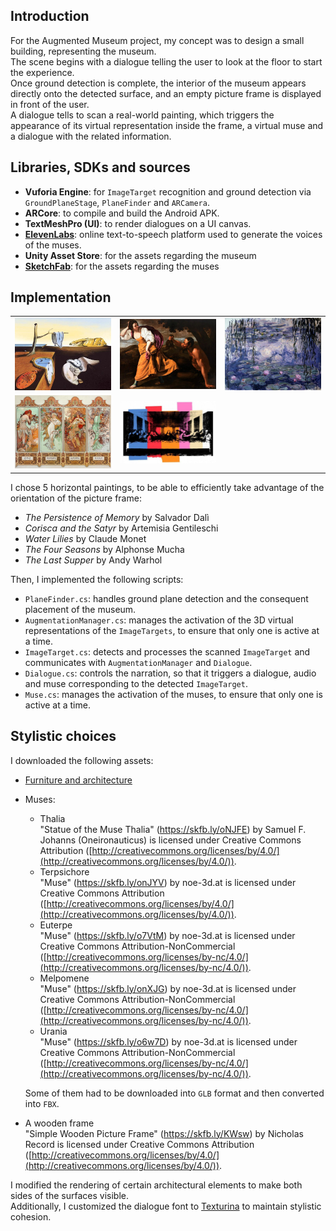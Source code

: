 ## Introduction

For the Augmented Museum project, my concept was to design a small building, representing the museum.  
The scene begins with a dialogue telling the user to look at the floor to start the experience.  
Once ground detection is complete, the interior of the museum appears directly onto the detected surface, and an empty picture frame is displayed in front of the user.  
A dialogue tells to scan a real-world painting, which triggers the appearance of its virtual representation inside the frame, a virtual muse and a dialogue with the related information.

## Libraries, SDKs and sources

- **Vuforia Engine**: for `ImageTarget` recognition and ground detection via `GroundPlaneStage`, `PlaneFinder` and `ARCamera`.
- **ARCore**: to compile and build the Android APK.
- **TextMeshPro (UI)**: to render dialogues on a UI canvas.
- [**ElevenLabs**](https://elevenlabs.io/text-to-speech): online text-to-speech platform used to generate the voices of the muses.
- **Unity Asset Store**: for the assets regarding the museum
- [**SketchFab**](https://sketchfab.com/feed): for the assets regarding the muses

## Implementation

<table>
  <tr>
    <td><img src="Assets/Editor/Vuforia/ImageTargetTextures/PaintingsAM/dali_scaled.jpg" alt="Dali" style="width:200px;"></td>
    <td><img src="Assets/Editor/Vuforia/ImageTargetTextures/PaintingsAM/gentileschi_scaled.jpg" alt="Gentileschi" style="width:200px;"></td>
    <td><img src="Assets/Editor/Vuforia/ImageTargetTextures/PaintingsAM/monet_scaled.jpg" alt="Monet" style="width:200px;"></td>
  </tr>
  <tr>
    <td><img src="Assets/Editor/Vuforia/ImageTargetTextures/PaintingsAM/mucha_scaled.jpg" alt="Mucha" style="width:200px;"></td>
    <td><img src="Assets/Editor/Vuforia/ImageTargetTextures/PaintingsAM/warhol_scaled.jpg" alt="Warhol" style="width:200px;"></td>
    <td></td>
  </tr>
</table>

I chose 5 horizontal paintings, to be able to efficiently take advantage of the orientation of the picture frame:

- *The Persistence of Memory* by Salvador Dalì
- *Corisca and the Satyr* by Artemisia Gentileschi
- *Water Lilies* by Claude Monet
- *The Four Seasons* by Alphonse Mucha
- *The Last Supper* by Andy Warhol

Then, I implemented the following scripts:

- `PlaneFinder.cs`: handles ground plane detection and the consequent placement of the museum.
- `AugmentationManager.cs`: manages the activation of the 3D virtual representations of the `ImageTargets`, to ensure that only one is active at a time.
- `ImageTarget.cs`: detects and processes the scanned `ImageTarget` and communicates with `AugmentationManager` and `Dialogue`.
- `Dialogue.cs`: controls the narration, so that it triggers a dialogue, audio and muse corresponding to the detected `ImageTarget`.
- `Muse.cs`: manages the activation of the muses, to ensure that only one is active at a time.

## Stylistic choices

I downloaded the following assets:

- [Furniture and architecture](https://assetstore.unity.com/packages/3d/environments/urban/modular-european-house-294289)
- Muses:
  - Thalia  
    "Statue of the Muse Thalia" (https://skfb.ly/oNJFE) by Samuel F. Johanns (Oneironauticus) is licensed under Creative Commons Attribution ([http://creativecommons.org/licenses/by/4.0/](http://creativecommons.org/licenses/by/4.0/)).
  - Terpsichore  
    "Muse" (https://skfb.ly/onJYV) by noe-3d.at is licensed under Creative Commons Attribution ([http://creativecommons.org/licenses/by/4.0/](http://creativecommons.org/licenses/by/4.0/)).
  - Euterpe  
    "Muse" (https://skfb.ly/o7VtM) by noe-3d.at is licensed under Creative Commons Attribution-NonCommercial ([http://creativecommons.org/licenses/by-nc/4.0/](http://creativecommons.org/licenses/by-nc/4.0/)).
  - Melpomene  
    "Muse" (https://skfb.ly/onXJG) by noe-3d.at is licensed under Creative Commons Attribution-NonCommercial ([http://creativecommons.org/licenses/by-nc/4.0/](http://creativecommons.org/licenses/by-nc/4.0/)).
  - Urania  
    "Muse" (https://skfb.ly/o6w7D) by noe-3d.at is licensed under Creative Commons Attribution-NonCommercial ([http://creativecommons.org/licenses/by-nc/4.0/](http://creativecommons.org/licenses/by-nc/4.0/)).

  Some of them had to be downloaded into `GLB` format and then converted into `FBX`.

- A wooden frame  
  "Simple Wooden Picture Frame" (https://skfb.ly/KWsw) by Nicholas Record is licensed under Creative Commons Attribution ([http://creativecommons.org/licenses/by/4.0/](http://creativecommons.org/licenses/by/4.0/)).

I modified the rendering of certain architectural elements to make both sides of the surfaces visible.  
Additionally, I customized the dialogue font to [Texturina](https://fonts.google.com/specimen/Texturina) to maintain stylistic cohesion.
